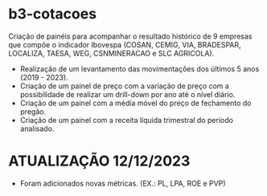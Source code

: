 # b3-cotacoes
Criação de painéis para acompanhar o resultado histórico de 9 empresas que compõe o indicador Ibovespa (COSAN, CEMIG, VIA, BRADESPAR, LOCALIZA, TAESA, WEG, CSNMINERACAO e SLC AGRICOLA).

- Realização de um levantamento das movimentações dos últimos 5 anos (2019 - 2023).
- Criação de um painel de preço com a variação de preço com a possibilidade de realizar um drill-down por ano até o nível diário.
- Criação de um painel com a média móvel do preço de fechamento do pregão.
- Criação de um painel com a receita líquida trimestral do período analisado.

# ATUALIZAÇÃO 12/12/2023
- Foram adicionados novas métricas. (EX.: PL, LPA, ROE e PVP)
